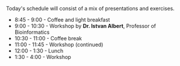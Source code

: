 Today's schedule will consist of a mix of presentations and exercises.

* 8:45 - 9:00 - Coffee and light breakfast
* 9:00 - 10:30 - Workshop by **Dr. Istvan Albert**, Professor of Bioinformatics
* 10:30 - 11:00 - Coffee break
* 11:00 - 11:45 - Workshop (continued)
* 12:00 - 1:30 - Lunch
* 1:30 - 4:00 - Workshop


